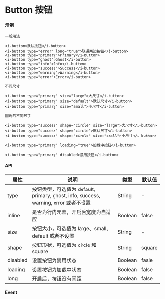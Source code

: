# Button 按钮

#### 示例

```
一般用法

<i-button>默认按钮</i-button>
<i-button type="error" long="true">联通两边按钮</i-button>
<i-button type="primary">Primary</i-button>
<i-button type="ghost">Ghost</i-button>
<i-button type="info">Info</i-button>
<i-button type="success">Success</i-button>
<i-button type="warning">Warning</i-button>
<i-button type="error">Error</i-button>

不同尺寸

<i-button type="primary" size="large">大尺寸</i-button>
<i-button type="primary" size="default">默认尺寸</i-button>
<i-button type="primary" size="small">小尺寸</i-button>

圆角的不同尺寸

<i-button type="success" shape="circle" size="large">大尺寸</i-button>
<i-button type="success" shape="circle">默认尺寸</i-button>
<i-button type="success" shape="circle" size="small">小尺寸</i-button>

<i-button type="primary" loading="true">加载中按钮</i-button>

<i-button type="primary" disabled>禁用按钮</i-button>

```
#### API
| 属性     | 说明                                                                                | 类型    | 默认值 |
|----------|-----------------------------------------------------------------------------------|---------|--------|
| type     | 按钮类型，可选值为 default, primary, ghost, info, success, warning, error 或者不设置 | String  | -      |
| inline   | 是否为行内元素，开启后宽度为自适应                                                   | Boolean | false  |
| size     | 按钮大小，可选值为 large、small、default 或者不设置                                    | String  | -      |
| shape    | 按钮形状，可选值为 circle 和 square                                                  | String  | square |
| disabled | 设置按钮为禁用状态                                                                  | Boolean | fasle  |
| loading  | 设置按钮为加载中状态                                                                | Boolean | false  |
| long     | 开启后，按钮没有间距                                                                 | Boolean | false  |

#### Event

